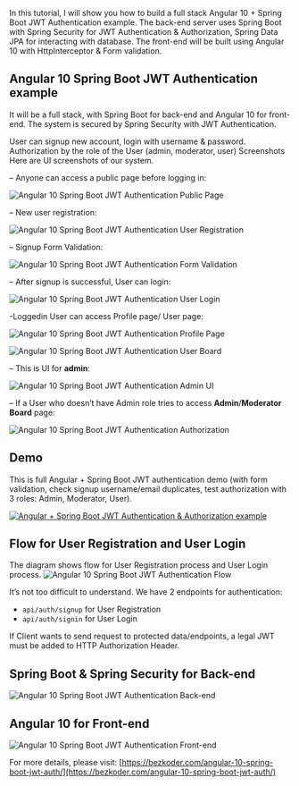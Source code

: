 In this tutorial, I will show you how to build a full stack Angular 10 + Spring Boot JWT Authentication example. The back-end server uses Spring Boot with Spring Security for JWT Authentication & Authorization, Spring Data JPA for interacting with database. The front-end will be built using Angular 10 with HttpInterceptor & Form validation.

## Angular 10 Spring Boot JWT Authentication example
It will be a full stack, with Spring Boot for back-end and Angular 10 for front-end. The system is secured by Spring Security with JWT Authentication.

User can signup new account, login with username & password.
Authorization by the role of the User (admin, moderator, user)
Screenshots
Here are UI screenshots of our system.

– Anyone can access a public page before logging in:

![Angular 10 Spring Boot JWT Authentication Public Page](angular-10-spring-boot-jwt-authentication-public-page.png)

– New user registration:

![Angular 10 Spring Boot JWT Authentication User Registration](angular-10-spring-boot-jwt-authentication-user-registration.png)

– Signup Form Validation:

![Angular 10 Spring Boot JWT Authentication Form Validation](angular-10-spring-boot-jwt-authentication-form-validation.png)

– After signup is successful, User can login:

![Angular 10 Spring Boot JWT Authentication User Login](angular-10-spring-boot-jwt-authentication-user-login.png)

-Loggedin User can access Profile page/ User page:

![Angular 10 Spring Boot JWT Authentication Profile Page](angular-10-spring-boot-jwt-authentication-user-profile.png)

![Angular 10 Spring Boot JWT Authentication User Board](angular-10-spring-boot-jwt-authentication-user.png)

– This is UI for **admin**:

![Angular 10 Spring Boot JWT Authentication Admin UI](angular-10-spring-boot-jwt-authentication-authorization-successful.png)

– If a User who doesn’t have Admin role tries to access **Admin**/**Moderator Board** page:

![Angular 10 Spring Boot JWT Authentication Authorization](angular-10-spring-boot-jwt-authentication-authorization-failed.png)

## Demo
This is full Angular + Spring Boot JWT authentication demo (with form validation, check signup username/email duplicates, test authorization with 3 roles: Admin, Moderator, User).

[![Angular + Spring Boot JWT Authentication & Authorization example](http://img.youtube.com/vi/QdXHkybzrUU/0.jpg)](http://www.youtube.com/watch?v=QdXHkybzrUU)

## Flow for User Registration and User Login
The diagram shows flow for User Registration process and User Login process.
![Angular 10 Spring Boot JWT Authentication Flow](angular-10-spring-boot-jwt-authentication-authorization-flow.png)

It’s not too difficult to understand. We have 2 endpoints for authentication:

* `api/auth/signup` for User Registration
* `api/auth/signin` for User Login

If Client wants to send request to protected data/endpoints, a legal JWT must be added to HTTP Authorization Header.

## Spring Boot & Spring Security for Back-end
![Angular 10 Spring Boot JWT Authentication Back-end](angular-10-spring-boot-jwt-authentication-authorization-server.png)

## Angular 10 for Front-end
![Angular 10 Spring Boot JWT Authentication Front-end](angular-10-spring-boot-jwt-authentication-authorization-client.png)

For more details, please visit:
[https://bezkoder.com/angular-10-spring-boot-jwt-auth/](https://bezkoder.com/angular-10-spring-boot-jwt-auth/)